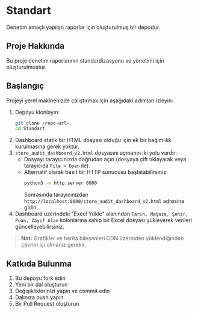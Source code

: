# Standart

Denetim amaçlı yapılan raporlar için oluşturulmuş bir depodur.

## Proje Hakkında
Bu proje denetim raporlarının standardizasyonu ve yönetimi için oluşturulmuştur.

## Başlangıç
Projeyi yerel makinenizde çalıştırmak için aşağıdaki adımları izleyin:

1. Depoyu klonlayın:
   ```bash
   git clone <repo-url>
   cd Standart
   ```
2. Dashboard statik bir HTML dosyası olduğu için ek bir bağımlılık kurulmasına gerek yoktur.
3. `store_audit_dashboard_v2.html` dosyasını açmanın iki yolu vardır:
   - Dosyayı tarayıcınızda doğrudan açın (dosyaya çift tıklayarak veya tarayıcıda `File > Open` ile).
   - Alternatif olarak basit bir HTTP sunucusu başlatabilirsiniz:
     ```bash
     python3 -m http.server 8000
     ```
     Sonrasında tarayıcınızdan `http://localhost:8000/store_audit_dashboard_v2.html` adresine gidin.
4. Dashboard üzerindeki "Excel Yükle" alanından `Tarih, Mağaza, Şehir, Puan, Zayıf Alan` kolonlarına sahip bir Excel dosyası yükleyerek verileri güncelleyebilirsiniz.

> **Not:** Grafikler ve harita bileşenleri CDN üzerinden yüklendiğinden çevrim içi olmanız gerekir.

## Katkıda Bulunma
1. Bu depoyu fork edin
2. Yeni bir dal oluşturun
3. Değişikliklerinizi yapın ve commit edin
4. Dalınıza push yapın
5. Bir Pull Request oluşturun
